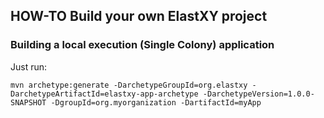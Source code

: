 ## HOW-TO Build your own ElastXY project

### Building a local execution (Single Colony) application

Just run:

``mvn archetype:generate -DarchetypeGroupId=org.elastxy -DarchetypeArtifactId=elastxy-app-archetype -DarchetypeVersion=1.0.0-SNAPSHOT -DgroupId=org.myorganization -DartifactId=myApp``

